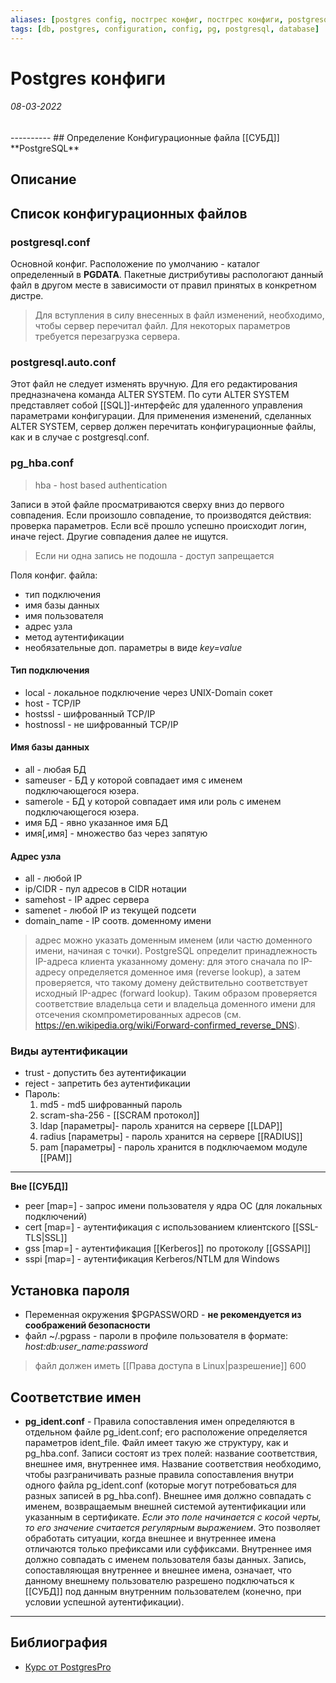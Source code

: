 ```yaml
---
aliases: [postgres config, постгрес конфиг, постгрес конфиги, postgresql.conf, pg_hba.conf]
tags: [db, postgres, configuration, config, pg, postgresql, database]
---
```

# Postgres конфиги
<h6>08-03-2022</h6>
----------
## Определение
Конфигурационные файла [[СУБД]] **PostgreSQL**


## Описание

## Список конфигурационных файлов
### postgresql.conf 
Основной конфиг. Расположение по умолчанию - каталог определенный в **PGDATA**. Пакетные дистрибутивы распологают данный файл в другом месте в зависимости от правил принятых в конкретном дистре.
>Для вступления в силу внесенных в файл изменений, необходимо, чтобы сервер перечитал файл. Для некоторых параметров требуется перезагрузка сервера.
### postgresql.auto.conf
Этот файл не следует изменять вручную. Для его редактирования предназначена команда ALTER SYSTEM. По сути ALTER SYSTEM представляет собой [[SQL]]-интерфейс для удаленного управления параметрами конфигурации. Для применения изменений, сделанных ALTER SYSTEM, сервер должен перечитать конфигурационные файлы, как и в случае с postgresql.conf.

### pg_hba.conf
> hba - host based authentication

Записи в этой файле просматриваются сверху вниз до первого совпадения. Если произошло совпадение, то производятся действия: проверка параметров. Если всё прошло успешно происходит логин, иначе reject. Другие совпадения далее не ищутся.
> Если ни одна запись не подошла - доступ запрещается

Поля конфиг. файла:
- тип подключения
- имя базы данных
- имя пользователя
- адрес узла
- метод аутентификации
- необязательные доп. параметры в виде *key=value*

#### Тип подключения
- local - локальное подключение через UNIX-Domain сокет
- host - TCP/IP
- hostssl - шифрованный TCP/IP
- hostnossl - не шифрованный TCP/IP

#### Имя базы данных
- all - любая БД
- sameuser - БД у которой совпадает имя с именем подключающегося юзера.
- samerole - БД у которой совпадает имя или роль с именем подключающегося юзера.
- имя БД - явно указанное имя БД
- имя\[,имя\] - множество баз через запятую


#### Адрес узла
 - all - любой IP
 - ip/CIDR - пул адресов в CIDR нотации
 - samehost - IP адрес сервера
 - samenet - любой IP из текущей подсети
 - domain_name - IP соотв. доменному имени
 > адрес можно указать доменным именем (или частю доменного имени, начиная с точки). PostgreSQL определит принадлежность IP-адреса клиента указанному домену: для этого сначала по IP-адресу определяется доменное имя (reverse lookup), а затем проверяется, что такому домену действительно соответствует исходный IP-адрес (forward lookup). Таким образом проверяется соответствие владельца сети и владельца доменного имени для отсечения скомпрометированных адресов (см. https://en.wikipedia.org/wiki/Forward-confirmed_reverse_DNS).

### Виды аутентификации
- trust - допустить без аутентификации
- reject - запретить без аутентификации
- Пароль:
  1. md5 - md5 шифрованный пароль
  2. scram-sha-256 - [[SCRAM протокол]]
  3. ldap \[параметры\]- пароль хранится на сервере [[LDAP]]
  4. radius \[параметры\] - пароль хранится на сервере [[RADIUS]]
  5. pam \[параметры\] - пароль хранится в подключаемом модуле [[PAM]]
---
**Вне [[СУБД]]**
- peer \[map=\] - запрос имени пользователя у ядра ОС (для локальных подключений)
- cert \[map=\] - аутентификация с использованием клиентского [[SSL-TLS|SSL]]
- gss \[map=\] - аутентификация [[Kerberos]] по протоколу [[GSSAPI]]
- sspi \[map=\] - аутентификация Kerberos/NTLM для Windows 

## Установка пароля
- Переменная окружения $PGPASSWORD - **не рекомендуется из соображений безопасности**
- файл ~/.pgpass - пароли в профиле пользователя в формате: *host:db:user_name:password*
> файл должен иметь [[Права доступа в Linux|разрешение]] 600

## Соответствие имен
- **pg_ident.conf** - Правила сопоставления имен определяются в отдельном файле pg_ident.conf; его расположение определяется параметров ident_file. Файл имеет такую же структуру, как и pg_hba.conf. Записи состоят из трех полей: название соответствия, внешнее имя, внутреннее имя. Название соответствия необходимо, чтобы разграничивать разные правила сопоставления внутри одного файла pg_ident.conf (которые могут потребоваться для разных записей в pg_hba.conf). Внешнее имя должно совпадать с именем, возвращаемым внешней системой аутентификации или указанным в сертификате. *Если это поле начинается с косой черты, то его значение считается регулярным выражением*. Это позволяет обработать ситуации, когда внешнее и внутреннее имена отличаются только префиксами или суффиксами. Внутреннее имя должно совпадать с именем пользователя базы данных. Запись, сопоставляющая внутреннее и внешнее имена, означает, что данному внешнему пользователю разрешено подключаться к [[СУБД]] под данным внутренним пользователем (конечно, при условии успешной аутентификации).
---
## Библиография
- [Курс от PostgresPro](https://postgrespro.ru/education/courses/DBA1)
